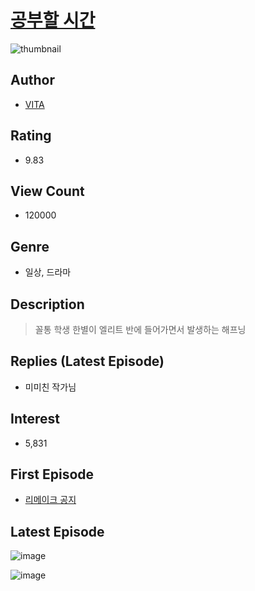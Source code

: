 # [공부할 시간](https://comic.naver.com/bestChallenge/list?titleId=510642)
![thumbnail](https://image-comic.pstatic.net/user_contents_data/challenge_comic/2013/05/17/227989/thumbnail_title_qnvud1637_201916_.jpg)

## Author
- [VITA](https://comic.naver.com/artistTitle?id=227989)

## Rating
- 9.83

## View Count
- 120000

## Genre
- 일상, 드라마

## Description
> 꼴통 학생 한별이 엘리트 반에 들어가면서 발생하는 해프닝

## Replies (Latest Episode)
- 미미친 작가님

## Interest
- 5,831

## First Episode
- [리메이크 공지](https://comic.naver.com/bestChallenge/detail?titleId=510642&no=159)

## Latest Episode
![image](https://image-comic.pstatic.net/user_contents_data/challenge_comic/2023/05/24/227989/upload_7016997869116799286.jpeg)

![image](https://image-comic.pstatic.net/user_contents_data/challenge_comic/2023/05/24/227989/upload_3472894553340077153.jpeg)
